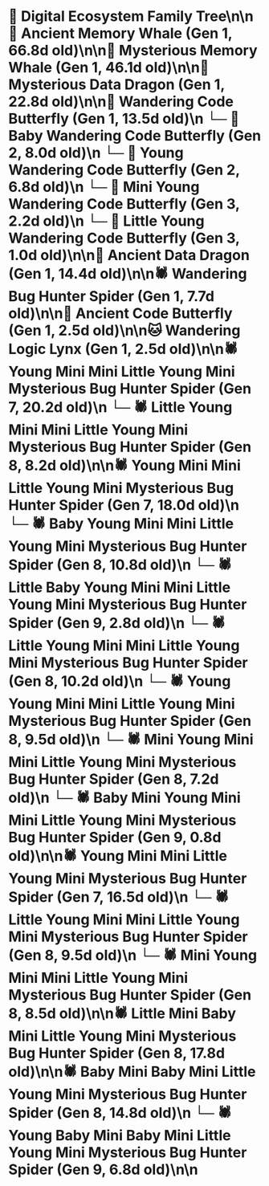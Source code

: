 # 🌳 Digital Ecosystem Family Tree\n\n🐋 Ancient Memory Whale (Gen 1, 66.8d old)\n\n🐋 Mysterious Memory Whale (Gen 1, 46.1d old)\n\n🐉 Mysterious Data Dragon (Gen 1, 22.8d old)\n\n🦋 Wandering Code Butterfly (Gen 1, 13.5d old)\n  └─ 🦋 Baby Wandering Code Butterfly (Gen 2, 8.0d old)\n  └─ 🦋 Young Wandering Code Butterfly (Gen 2, 6.8d old)\n    └─ 🦋 Mini Young Wandering Code Butterfly (Gen 3, 2.2d old)\n    └─ 🦋 Little Young Wandering Code Butterfly (Gen 3, 1.0d old)\n\n🐉 Ancient Data Dragon (Gen 1, 14.4d old)\n\n🕷️ Wandering Bug Hunter Spider (Gen 1, 7.7d old)\n\n🦋 Ancient Code Butterfly (Gen 1, 2.5d old)\n\n🐱 Wandering Logic Lynx (Gen 1, 2.5d old)\n\n🕷️ Young Mini Mini Little Young Mini Mysterious Bug Hunter Spider (Gen 7, 20.2d old)\n  └─ 🕷️ Little Young Mini Mini Little Young Mini Mysterious Bug Hunter Spider (Gen 8, 8.2d old)\n\n🕷️ Young Mini Mini Little Young Mini Mysterious Bug Hunter Spider (Gen 7, 18.0d old)\n  └─ 🕷️ Baby Young Mini Mini Little Young Mini Mysterious Bug Hunter Spider (Gen 8, 10.8d old)\n    └─ 🕷️ Little Baby Young Mini Mini Little Young Mini Mysterious Bug Hunter Spider (Gen 9, 2.8d old)\n  └─ 🕷️ Little Young Mini Mini Little Young Mini Mysterious Bug Hunter Spider (Gen 8, 10.2d old)\n  └─ 🕷️ Young Young Mini Mini Little Young Mini Mysterious Bug Hunter Spider (Gen 8, 9.5d old)\n  └─ 🕷️ Mini Young Mini Mini Little Young Mini Mysterious Bug Hunter Spider (Gen 8, 7.2d old)\n    └─ 🕷️ Baby Mini Young Mini Mini Little Young Mini Mysterious Bug Hunter Spider (Gen 9, 0.8d old)\n\n🕷️ Young Mini Mini Little Young Mini Mysterious Bug Hunter Spider (Gen 7, 16.5d old)\n  └─ 🕷️ Little Young Mini Mini Little Young Mini Mysterious Bug Hunter Spider (Gen 8, 9.5d old)\n  └─ 🕷️ Mini Young Mini Mini Little Young Mini Mysterious Bug Hunter Spider (Gen 8, 8.5d old)\n\n🕷️ Little Mini Baby Mini Little Young Mini Mysterious Bug Hunter Spider (Gen 8, 17.8d old)\n\n🕷️ Baby Mini Baby Mini Little Young Mini Mysterious Bug Hunter Spider (Gen 8, 14.8d old)\n  └─ 🕷️ Young Baby Mini Baby Mini Little Young Mini Mysterious Bug Hunter Spider (Gen 9, 6.8d old)\n\n